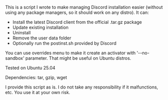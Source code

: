 This is a script I wrote to make managing Discord installation easier (without using any package managers, so it should work on any distro).
It can:
- Install the latest Discord client from the official .tar.gz package
- Update existing installation
- Uninstall
- Remove the user data folder
- Optionally run the postinst.sh provided by Discord

You can use overrides menu to make it create an activator with '--no-sandbox' parameter. That might be useful on Ubuntu distros.

Tested on Ubuntu 25.04

Dependencies:
tar, gzip, wget

I provide this script as is. I do not take any responsibility if it malfunctions, etc.
You use it at your own risk.
